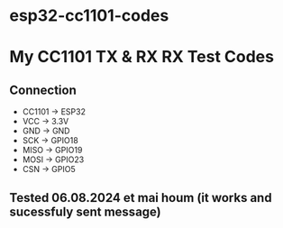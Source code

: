 # esp32-cc1101-codes
# My CC1101 TX & RX RX Test Codes
## Connection
- CC1101 -> ESP32
- VCC -> 3.3V
- GND -> GND
- SCK -> GPIO18
- MISO -> GPIO19
- MOSI -> GPIO23
- CSN -> GPIO5
## Tested 06.08.2024 et mai houm (it works and sucessfuly sent message)
